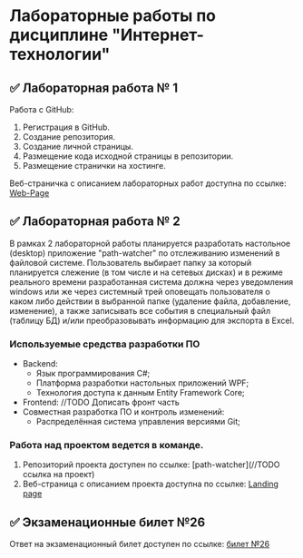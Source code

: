 # Лабораторные работы по дисциплине "Интернет-технологии"

## ✅ Лабораторная работа № 1

Работа с GitHub: 
1. Регистрация в GitHub.
2. Создание репозитория.
3. Создание личной страницы.
4. Размещение кода исходной страницы в репозитории.
5. Размещение странички на хостинге.

Веб-страничка с описанием лабораторных работ доступна по ссылке: [Web-Page](https://github.com/ByKaS12/inet2022_Bykov/)

## ✅ Лабораторная работа № 2

В рамках 2 лабораторной работы планируется разработать настольное (desktop) приложение "path-watcher" по отслеживанию изменений в файловой системе. Пользователь выбирает папку за который планируется слежение (в том числе и на сетевых дисках) и в режиме реального времени разработанная система должна через уведомления windows или же через системный трей оповещать пользователя о каком либо действии в выбранной папке (удаление файла, добавление, изменение), а также записывать все события в специальный файл (таблицу БД) и/или преобразовывать информацию для экспорта в Excel.

### Используемые средства разработки ПО

* Backend:
   + Язык программирования С#;
   + Платформа разработки настольных приложений WPF;
   + Технология доступа к данным Entity Framework Core;
* Frontend:
//TODO Дописать фронт часть
* Совместная разработка ПО и контроль изменений:
   + Распределённая система управления версиями Git;

### Работа над проектом ведется в команде.
1. Репозиторий проекта доступен по ссылке: [path-watcher](//TODO ссылка на проект)
2. Веб-страница с описанием проекта доступна по ссылке: [Landing page](https://github.com/ByKaS12/inet2022_Bykov/)

## ✅ Экзаменационные билет №26

Ответ на экзаменационный билет доступен по ссылке:
[билет №26](https://github.com/stankin/inet-2022/wiki/exam26)
